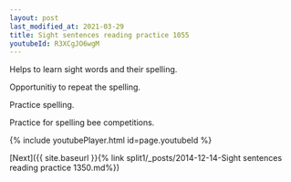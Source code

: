 ```yaml
---
layout: post
last_modified_at: 2021-03-29
title: Sight sentences reading practice 1055
youtubeId: R3XCgJO6wgM
---
```

 
 
Helps to learn sight words and their spelling.

Opportunitiy to repeat the spelling. 

Practice spelling. 
 
Practice for spelling bee competitions. 
 
{% include youtubePlayer.html id=page.youtubeId %}
 
 

[Next]({{ site.baseurl }}{% link  split1/_posts/2014-12-14-Sight sentences reading practice 1350.md%})
 
